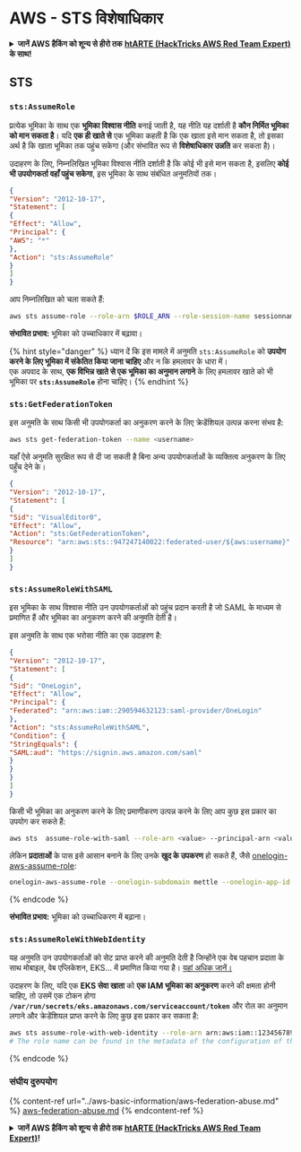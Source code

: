 # AWS - STS विशेषाधिकार

<details>

<summary><strong>जानें AWS हैकिंग को शून्य से हीरो तक</strong> <a href="https://training.hacktricks.xyz/courses/arte"><strong>htARTE (HackTricks AWS Red Team Expert)</strong></a><strong> के साथ!</strong></summary>

HackTricks का समर्थन करने के अन्य तरीके:

* यदि आप अपनी **कंपनी का विज्ञापन HackTricks में देखना चाहते हैं** या **HackTricks को PDF में डाउनलोड करना चाहते हैं** तो [**सब्सक्रिप्शन प्लान्स देखें**](https://github.com/sponsors/carlospolop)!
* [**आधिकारिक PEASS और HackTricks स्वैग**](https://peass.creator-spring.com) प्राप्त करें
* हमारे विशेष [**NFTs**](https://opensea.io/collection/the-peass-family) कलेक्शन, [**The PEASS Family**](https://opensea.io/collection/the-peass-family) खोजें
* **शामिल हों** 💬 [**डिस्कॉर्ड समूह**](https://discord.gg/hRep4RUj7f) या [**टेलीग्राम समूह**](https://t.me/peass) या हमें **ट्विटर** 🐦 [**@hacktricks\_live**](https://twitter.com/hacktricks\_live)** पर फॉलो** करें।
* **हैकिंग ट्रिक्स साझा करें, HackTricks** और [**HackTricks Cloud**](https://github.com/carlospolop/hacktricks-cloud) github repos में PRs सबमिट करके।

</details>

## STS

### `sts:AssumeRole`

प्रत्येक भूमिका के साथ एक **भूमिका विश्वास नीति** बनाई जाती है, यह नीति यह दर्शाती है **कौन निर्मित भूमिका को मान सकता है**। यदि **एक ही खाते से** एक भूमिका कहती है कि एक खाता इसे मान सकता है, तो इसका अर्थ है कि खाता भूमिका तक पहुंच सकेगा (और संभावित रूप से **विशेषाधिकार उन्नति** कर सकता है)।

उदाहरण के लिए, निम्नलिखित भूमिका विश्वास नीति दर्शाती है कि कोई भी इसे मान सकता है, इसलिए **कोई भी उपयोगकर्ता वहाँ पहुंच सकेगा**, इस भूमिका के साथ संबंधित अनुमतियों तक।
```json
{
"Version": "2012-10-17",
"Statement": [
{
"Effect": "Allow",
"Principal": {
"AWS": "*"
},
"Action": "sts:AssumeRole"
}
]
}
```
आप निम्नलिखित को चला सकते हैं:
```bash
aws sts assume-role --role-arn $ROLE_ARN --role-session-name sessionname
```
**संभावित प्रभाव:** भूमिका को उच्चाधिकार में बढ़ावा।

{% hint style="danger" %}
ध्यान दें कि इस मामले में अनुमति `sts:AssumeRole` को **उपयोग करने के लिए भूमिका में संकेतित किया जाना चाहिए** और न कि हमलावर के धारा में।\
एक अपवाद के साथ, **एक विभिन्न खाते से एक भूमिका का अनुमान लगाने** के लिए हमलावर खाते को भी भूमिका पर **`sts:AssumeRole`** होना चाहिए।
{% endhint %}

### **`sts:GetFederationToken`**

इस अनुमति के साथ किसी भी उपयोगकर्ता का अनुकरण करने के लिए क्रेडेंशियल उत्पन्न करना संभव है:
```bash
aws sts get-federation-token --name <username>
```
यहाँ ऐसे अनुमति सुरक्षित रूप से दी जा सकती है बिना अन्य उपयोगकर्ताओं के व्यक्तित्व अनुकरण के लिए पहुँच देने के।
```json
{
"Version": "2012-10-17",
"Statement": [
{
"Sid": "VisualEditor0",
"Effect": "Allow",
"Action": "sts:GetFederationToken",
"Resource": "arn:aws:sts::947247140022:federated-user/${aws:username}"
}
]
}
```
### `sts:AssumeRoleWithSAML`

इस भूमिका के साथ विश्वास नीति उन उपयोगकर्ताओं को पहुंच प्रदान करती है जो SAML के माध्यम से प्रमाणित हैं और भूमिका का अनुकरण करने की अनुमति देती है।

इस अनुमति के साथ एक भरोसा नीति का एक उदाहरण है:
```json
{
"Version": "2012-10-17",
"Statement": [
{
"Sid": "OneLogin",
"Effect": "Allow",
"Principal": {
"Federated": "arn:aws:iam::290594632123:saml-provider/OneLogin"
},
"Action": "sts:AssumeRoleWithSAML",
"Condition": {
"StringEquals": {
"SAML:aud": "https://signin.aws.amazon.com/saml"
}
}
}
]
}
```
किसी भी भूमिका का अनुकरण करने के लिए प्रमाणीकरण उत्पन्न करने के लिए आप कुछ इस प्रकार का उपयोग कर सकते हैं:
```bash
aws sts  assume-role-with-saml --role-arn <value> --principal-arn <value>
```
लेकिन **प्रदाताओं** के पास इसे आसान बनाने के लिए उनके **खुद के उपकरण** हो सकते हैं, जैसे [onelogin-aws-assume-role](https://github.com/onelogin/onelogin-python-aws-assume-role):
```bash
onelogin-aws-assume-role --onelogin-subdomain mettle --onelogin-app-id 283740 --aws-region eu-west-1 -z 3600
```
{% endcode %}

**संभावित प्रभाव:** भूमिका को उच्चाधिकरण में बढ़ाना।

### `sts:AssumeRoleWithWebIdentity`

यह अनुमति उन उपयोगकर्ताओं को सेट प्राप्त करने की अनुमति देती है जिन्होंने एक वेब पहचान प्रदाता के साथ मोबाइल, वेब एप्लिकेशन, EKS... में प्रमाणित किया गया है। [यहां अधिक जानें।](https://docs.aws.amazon.com/STS/latest/APIReference/API\_AssumeRoleWithWebIdentity.html)

उदाहरण के लिए, यदि एक **EKS सेवा खाता** को **एक IAM भूमिका का अनुकरण** करने की क्षमता होनी चाहिए, तो उसमें एक टोकन होगा **`/var/run/secrets/eks.amazonaws.com/serviceaccount/token`** और रोल का अनुमान लगाने और क्रेडेंशियल प्राप्त करने के लिए कुछ इस प्रकार कर सकता है:
```bash
aws sts assume-role-with-web-identity --role-arn arn:aws:iam::123456789098:role/<role_name> --role-session-name something --web-identity-token file:///var/run/secrets/eks.amazonaws.com/serviceaccount/token
# The role name can be found in the metadata of the configuration of the pod
```
{% endcode %}

### संघीय दुरुपयोग

{% content-ref url="../aws-basic-information/aws-federation-abuse.md" %}
[aws-federation-abuse.md](../aws-basic-information/aws-federation-abuse.md)
{% endcontent-ref %}

<details>

<summary><strong>जानें AWS हैकिंग को शून्य से हीरो तक</strong> <a href="https://training.hacktricks.xyz/courses/arte"><strong>htARTE (HackTricks AWS Red Team Expert)</strong></a><strong>!</strong></summary>

दूसरे तरीके HackTricks का समर्थन करने के लिए:

* अगर आप अपनी **कंपनी का विज्ञापन HackTricks में देखना चाहते हैं** या **HackTricks को PDF में डाउनलोड करना चाहते हैं** तो [**सब्सक्रिप्शन प्लान्स**](https://github.com/sponsors/carlospolop) देखें!
* [**आधिकारिक PEASS & HackTricks स्वैग**](https://peass.creator-spring.com) प्राप्त करें
* हमारे विशेष [**NFTs**](https://opensea.io/collection/the-peass-family) कलेक्शन, [**The PEASS Family**](https://opensea.io/collection/the-peass-family) खोजें
* **शामिल हों** 💬 [**डिस्कॉर्ड समूह**](https://discord.gg/hRep4RUj7f) या [**टेलीग्राम समूह**](https://t.me/peass) या हमें **ट्विटर** 🐦 [**@hacktricks\_live**](https://twitter.com/hacktricks\_live)** पर फॉलो** करें।
* **हैकिंग ट्रिक्स साझा करें द्वारा PRs सबमिट करके** [**HackTricks**](https://github.com/carlospolop/hacktricks) और [**HackTricks Cloud**](https://github.com/carlospolop/hacktricks-cloud) github repos में।

</details>
